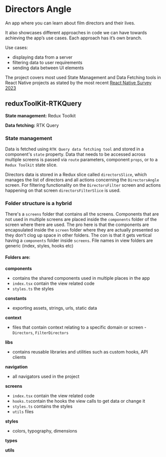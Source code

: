 # Directors Angle

An app where you can learn about film directors and their lives.

It also showcases different approaches in code we can have towards achieving the app’s use cases. Each approach has it’s own branch.

Use cases:

- displaying data from a server
- filtering data to user requirements
- sending data between UI elements

The project covers most used State Management and Data Fetching tools in React Native projects as stated by the most recent [React Native Survey 2023](https://results.stateofreactnative.com/)

## reduxToolKit-RTKQuery

**State management:** Redux Toolkit

**Data fetching:** RTK Query

### State management

Data is fetched using `RTK Query data fetching tool` and stored in a component's `state` property. Data that needs to be accessed across multiple screens is passed via `route` parameters, component `props`, or to a `Redux Toolkit` state slice.

Directors data is stored in a Redux slice called `directorsSlice`, which manages the list of directors and all actions concerning the `DirectorsAngle` screen. For filtering functionality on the `DirectorsFilter` screen and actions happening on that screen `directorsFilterSlice` is used.

### Folder structure is a hybrid

There's a `screens` folder that contains all the screens. Components that are not used in multiple
screens are placed inside the `components` folder of the screen where there are used. The pro here
is that the components are encapsulated inside the `screen` folder where they are actually presented so they don't clog up space in other folders. The con is that it gets vertical having a `components` folder inside `screens`.
File names in view folders are generic (index, styles, hooks etc)

#### Folders are:

**components**

- contains the shared components used in multiple places in the app
- `index.tsx` contain the view related code
- `styles.ts` the styles

**constants**

- exporting assets, strings, urls, static data

**context**

- files that contain context relating to a specific domain or screen - `Directors`, `FilterDirectors`

**libs**

- contains reusable libraries and utilities such as custom hooks, API clients

**navigation**

- all navigators used in the project

**screens**

- `index.tsx` contain the view related code
- `hooks.ts`contain the hooks the view calls to get data or change it
- `styles.ts` contains the styles
- `utils` files

**styles**

- colors, typography, dimensions

**types**

**utils**
